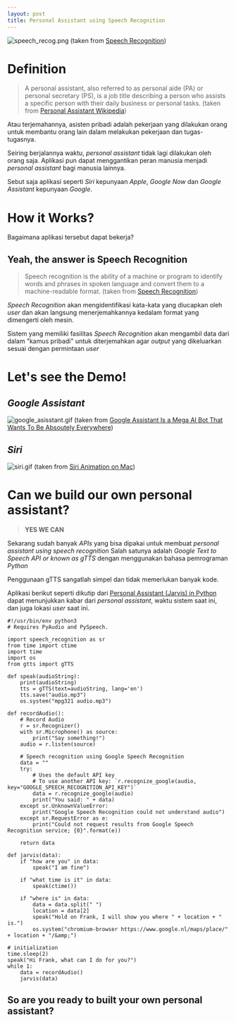 ```yaml
---
layout: post
title: Personal Assistant using Speech Recognition
---
```


![speech_recog.png](http://copia.com.au/wp-content/themes/copia/images/medicalspeech.png)
(taken from [Speech Recognition](http://copia.com.au/medical-speech-recognition/))

# Definition

> A personal assistant, also referred to as personal aide (PA) or personal secretary (PS), is a job title describing a person who assists a specific person with their daily business or personal tasks.
(taken from [Personal Assistant Wikipedia](https://en.wikipedia.org/wiki/Personal_assistant))

Atau terjemahannya, asisten pribadi adalah pekerjaan yang dilakukan orang untuk membantu orang lain dalam melakukan pekerjaan dan tugas-tugasnya.

Seiring berjalannya waktu, *personal assistant* tidak lagi dilakukan oleh orang saja. Aplikasi pun dapat menggantikan peran manusia menjadi *personal assistant* bagi manusia lainnya.

Sebut saja aplikasi seperti *Siri* kepunyaan *Apple*, *Google Now* dan *Google Assistant* kepunyaan *Google*.

# How it Works?

Bagaimana aplikasi tersebut dapat bekerja?

## Yeah, the answer is **Speech Recognition**

> Speech recognition is the ability of a machine or program to identify words and phrases in spoken language and convert them to a machine-readable format.
(taken from [Speech Recognition](http://searchcrm.techtarget.com/definition/speech-recognition))

*Speech Recognition* akan mengidentifikasi kata-kata yang diucapkan oleh *user* dan akan langsung menerjemahkannya kedalam format yang dimengerti oleh mesin.

Sistem yang memiliki fasilitas *Speech Recognition* akan mengambil data dari dalam "kamus pribadi" untuk diterjemahkan agar *output* yang dikeluarkan sesuai dengan permintaan *user*

# Let's see the Demo!
## *Google Assistant*
![google_asisstant.gif](https://i.kinja-img.com/gawker-media/image/upload/s--fakpVmLm--/c_scale,fl_progressive,q_80,w_800/mebn1kjo7jylfhmakgfw.gif)
(taken from [Google Assistant Is a Mega AI Bot That Wants To Be Absoutely Everywhere](http://gizmodo.com/google-assistant-is-a-mega-chatbot-that-wants-to-be-abs-1777351140))

## *Siri*
![siri.gif](https://cdn.dribbble.com/users/30252/screenshots/2176533/siri-el-capitan.gif)
(taken from [Siri Animation on Mac](https://dribbble.com/shots/2176533-Siri-animation-on-Mac))

# Can we build our own personal assistant?
> __YES WE CAN__

Sekarang sudah banyak *APIs* yang bisa dipakai untuk membuat *personal assistant using speech recognition*
Salah satunya adalah *Google Text to Speech API or known as gTTS* dengan menggunakan bahasa pemrograman *Python*

Penggunaan gTTS sangatlah simpel dan tidak memerlukan banyak kode.

Aplikasi berikut seperti dikutip dari [Personal Assistant (Jarvis) in Python](https://pythonspot.com/en/personal-assistant-jarvis-in-python/) dapat menunjukkan kabar dari *personal assistant*, waktu sistem saat ini, dan juga lokasi *user* saat ini.

```
#!/usr/bin/env python3
# Requires PyAudio and PySpeech.
 
import speech_recognition as sr
from time import ctime
import time
import os
from gtts import gTTS
 
def speak(audioString):
    print(audioString)
    tts = gTTS(text=audioString, lang='en')
    tts.save("audio.mp3")
    os.system("mpg321 audio.mp3")
 
def recordAudio():
    # Record Audio
    r = sr.Recognizer()
    with sr.Microphone() as source:
        print("Say something!")
    audio = r.listen(source)
 
    # Speech recognition using Google Speech Recognition
    data = ""
    try:
        # Uses the default API key
        # To use another API key: `r.recognize_google(audio, key="GOOGLE_SPEECH_RECOGNITION_API_KEY")`
        data = r.recognize_google(audio)
        print("You said: " + data)
    except sr.UnknownValueError:
        print("Google Speech Recognition could not understand audio")
    except sr.RequestError as e:
        print("Could not request results from Google Speech Recognition service; {0}".format(e))
 
    return data
 
def jarvis(data):
    if "how are you" in data:
        speak("I am fine")
 
    if "what time is it" in data:
        speak(ctime())
 
    if "where is" in data:
        data = data.split(" ")
        location = data[2]
        speak("Hold on Frank, I will show you where " + location + " is.")
        os.system("chromium-browser https://www.google.nl/maps/place/" + location + "/&amp;")
 
# initialization
time.sleep(2)
speak("Hi Frank, what can I do for you?")
while 1:
    data = recordAudio()
    jarvis(data)
```

## So are you ready to built your own personal assistant?
